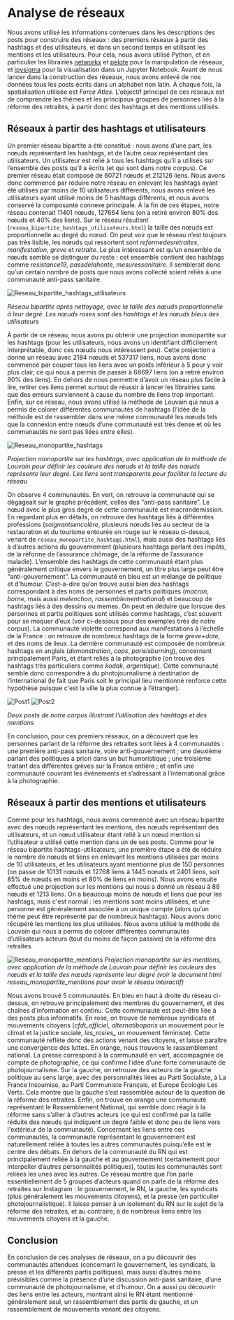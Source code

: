 # Analyse de réseaux

Nous avons utilisé les informations contenues dans les descriptions des posts pour construire des réseaux : des premiers réseaux à partir des hashtags et des utilisateurs, et dans un second temps en utilisant les mentions et les utilisateurs. Pour cela, nous avons utilisé Python, et en particulier les librairies [networkx](https://networkx.org/) et [pelote](https://github.com/medialab/pelote) pour la manipulation de réseaux, et [ipysigma](https://github.com/medialab/ipysigma) pour la visualisation dans un Jupyter Notebook. Avant de nous lancer dans la construction des réseaux, nous avons enlevé de nos données tous les posts écrits dans un alphabet non latin. À chaque fois, la spatialisation utilisée est *Force Atlas*. L’objectif principal de ces réseaux est de comprendre les thèmes et les principaux groupes de personnes liés à la réforme des retraites, à partir donc des hashtags et des mentions utilisés.

## Réseaux à partir des hashtags et utilisateurs

Un premier réseau bipartite a été constitué : nous avons d’une part, les nœuds représentant les hashtags, et de l’autre ceux représentant des utilisateurs. Un utilisateur est relié à tous les hashtags qu’il a utilisés sur l’ensemble des posts qu’il a écrits (et qui sont dans notre corpus). Ce premier réseau était composé de 60721 nœuds et 212126 liens. Nous avons donc commencé par réduire notre réseau en enlevant les hashtags ayant été utilisés par moins de 10 utilisateurs différents, nous avons enlevé les utilisateurs ayant utilisé moins de 5 hashtags différents, et nous avons conservé la composante connexe principale. À la fin de ces étapes, notre réseau contenait 11401 nœuds, 127664 liens (on a retiré environ 80% des nœuds et 40% des liens). Sur le réseau résultant (`reseau_bipartite_hashtags_utilisateurs.html`) la taille des nœuds est proportionnelle au degré du nœud. On peut voir que le réseau n’est toujours pas très lisible, les nœuds qui ressortent sont *reformedesretraites*, *manifestation*, *greve* et *retraite*. Le plus intéressant est qu’un ensemble de nœuds semble se distinguer du reste : cet ensemble contient des hashtags comme *resistance19*, *passdelahonte*, *mesuressanitaire*. Il semblerait donc qu’un certain nombre de posts que nous avons collecté soient reliés à une communauté anti-pass sanitaire.

![Reseau_bipartite_hashtags_utilisateurs](img/reseau_bipartite_hashtags_utilisateurs.png)

*Réseau bipartite après nettoyage, avec la taille des nœuds proportionnelle à leur degré. Les nœuds roses sont des hashtags et les nœuds bleus des utilisateurs*

À partir de ce réseau, nous avons pu obtenir une projection monopartite sur les hashtags (pour les utilisateurs, nous avons un identifiant difficilement interprétable, donc ces nœuds nous intéressent peu). Cette projection a donné un réseau avec 2184 nœuds et 537317 liens, nous avons donc commencé par couper tous les liens avec un poids inférieur à 5 pour y voir plus clair, ce qui nous a permis de passer à 68697 liens (on a retiré environ 90% des liens). En dehors de nous permettre d’avoir un réseau plus facile à lire, retirer ces liens permet surtout de réussir à lancer les librairies sans que des erreurs surviennent à cause du nombre de liens trop important. Enfin, sur ce réseau, nous avons utilisé la méthode de Louvain qui nous a permis de colorer différentes communautés de hashtags (l’idée de la méthode est de rassembler dans une même communauté les nœuds tels que la connexion entre nœuds d’une communauté est très dense et où les communautés ne sont pas liées entre elles).

![Reseau_monopartite_hashtags](img/reseau_monopartite_hashtags.png)

*Projection monopartite sur les hashtags, avec application de la méthode de Louvain pour définir les couleurs des nœuds et la taille des nœuds représente leur degré. Les liens sont transparents pour faciliter la lecture du réseau*

On observe 4 communautés. En vert, on retrouve la communauté qui se dégageait sur le graphe précédent, celles des “anti-pass sanitaire”. Le nœud avec le plus gros degré de cette communauté est macrondemission. En regardant plus en détails, on retrouve des hashtags liés à différentes professions (*soignantsencolère*, plusieurs nœuds liés au secteur de la restauration et du tourisme entourée en rouge sur le réseau ci-dessus, venant de `reseau_monopartite_hashtags.html`), mais aussi des hashtags liés à d’autres actions du gouvernement (plusieurs hashtags parlant des impôts, de la réforme de l’assurance chômage, de la réforme de l’assurance maladie). L’ensemble des hashtags de cette communauté étant plus généralement critique envers le gouvernement, un titre plus large peut être “anti-gouvernement”. La communauté en bleu est un mélange de politique et d'humour. C’est-à-dire qu’on trouve aussi bien des hashtags correspondant à des noms de personnes et partis politiques (*macron*, *borne*, mais aussi *melenchon*, *rassemblementnational*) et beaucoup de hashtags liés à des dessins ou memes. On peut en déduire que lorsque des personnes et partis politiques sont utilisés comme hashtags, c’est souvent pour se moquer d’eux (voir ci-dessous pour des exemples tirés de notre corpus). La communauté violette correspond aux manifestations à l’échelle de la France : on retrouve de nombreux hashtags de la forme *greve+date*, et des noms de lieux. La dernière communauté est composée de nombreux hashtags en anglais (*demonstration*, *cops*, *parisisburning*), concernant principalement Paris, et étant reliés à la photographie (on trouve des hashtags très particuliers comme *kodak*, *argentique*). Cette communauté semble donc correspondre à du photojournalisme à destination de l’international (le fait que Paris soit le principal lieu mentionné renforce cette hypothèse puisque c'est la ville la plus connue à l’étranger).

![Post1](img/post1.png)
![Post2](img/post2.png)

*Deux posts de notre corpus illustrant l’utilisation des hashtags et des mentions*

En conclusion, pour ces premiers réseaux, on a découvert que les personnes parlant de la réforme des retraites sont liées à 4 communautés : une première anti-pass sanitaire, voire anti-gouvernement ; une deuxième parlant des politiques a priori dans un but humoristique ; une troisième traitant des différentes grèves sur la France entière ; et enfin une communauté couvrant les événements et s’adressant à l’international grâce à la photographie.

## Réseaux à partir des mentions et utilisateurs

Comme pour les hashtags, nous avons commencé avec un réseau bipartite avec des nœuds représentant les mentions, des nœuds représentant des utilisateurs, et un nœud utilisateur étant relié à un nœud mention si l’utilisateur a utilisé cette mention dans un de ses posts. Comme pour le réseau bipartite hashtags-utilisateurs, une première étape a été de réduire le nombre de nœuds et liens en enlevant les mentions utilisées par moins de 10 utilisateurs, et les utilisateurs ayant mentionné plus de 150 personnes (on passe de 10131 nœuds et 12768 liens à 1445 nœuds et 2401 liens, soit 85% de nœuds en moins et 80% de liens en moins). Nous avons ensuite effectué une projection sur les mentions qui nous a donné un réseau à 88 nœuds et 1213 liens. On a beaucoup moins de nœuds et liens que pour les hashtags, mais c'est normal : les mentions sont moins utilisées, et une personne est généralement associée à un unique compte (alors qu’un thème peut être représenté par de nombreux hashtags). Nous avons donc récupéré les mentions les plus utilisées. Nous avons utilisé la méthode de Louvain qui nous a permis de colorer différentes communautés d’utilisateurs acteurs (tout du moins de façon passive) de la réforme des retraites.

![Reseau_monopartite_mentions](img/reseau_monopartite_mentions.png)
*Projection monopartite sur les mentions, avec application de la méthode de Louvain pour définir les couleurs des nœuds et la taille des nœuds représente leur degré (voir le document html reseau_monopartite_mentions pour avoir le réseau interactif)*

Nous avons trouvé 5 communautés. En bleu en haut à droite du réseau ci-dessus, on retrouve principalement des membres du gouvernement, et des chaînes d’information en continu. Cette communauté est peut-être liée à des posts plus informatifs. En rose, on trouve de nombreux syndicats et mouvements citoyens (*cfdt_officiel*, *alternatibaparis* un mouvement pour le climat et la justice sociale, *les_rosies_* un mouvement féministe). Cette communauté reflète donc des actions venant des citoyens, et laisse paraître une convergence des luttes. En orange, nous trouvons le rassemblement national. La presse correspond à la communauté en vert, accompagnée de compte de photographie, ce qui confirme l’idée d’une forte communauté de photojournalisme. Sur la gauche, on retrouve des acteurs de la gauche politique au sens large, avec des personnalités liées au Parti Socialiste, à La France Insoumise, au Parti Communiste Français, et Europe Écologie Les Verts. Cela montre que la gauche s’est rassemblée autour de la question de la réforme des retraites. Enfin, on trouve en orange une communauté représentant le Rassemblement National, qui semble donc réagir à la réforme sans s’allier à d’autres acteurs (ce qui est confirmé par la taille réduite des nœuds qui indiquent un degré faible et donc peu de liens vers l'extérieur de la communauté). Concernant les liens entre ces communautés, la communauté représentant le gouvernement est naturellement reliée à toutes les autres communautés puisqu’elle est le centre des débats. En dehors de la communauté du RN qui est principalement reliée à la gauche et au gouvernement (certainement pour interpeller d’autres personnalités politiques), toutes les communautés sont reliées les unes avec les autres.
Ce réseau montre que l’on parle essentiellement de 5 groupes d’acteurs quand on parle de la réforme des retraites sur Instagram : le gouvernement, le RN, la gauche, les syndicats (plus généralement les mouvements citoyens), et la presse (en particulier photojournalistique). Il laisse penser à un isolement du RN sur le sujet de la réforme des retraites, et au contraire, à de nombreux liens entre les mouvements citoyens et la gauche.

## Conclusion
En conclusion de ces analyses de réseaux, on a pu découvrir des communautés attendues (concernant le gouvernement, les syndicats, la presse et les différents partis politiques), mais aussi d’autres moins prévisibles comme la présence d’une discussion anti-pass sanitaire, d’une communauté de photojournalisme, et d’humour. On a aussi pu découvrir des liens entre les acteurs, montrant ainsi le RN étant mentionné généralement seul, un rassemblement des partis de gauche, et un rassemblement de mouvements venant des citoyens.
